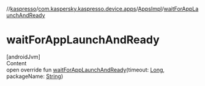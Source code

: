 //[kaspresso](../../index.md)/[com.kaspersky.kaspresso.device.apps](../index.md)/[AppsImpl](index.md)/[waitForAppLaunchAndReady](wait-for-app-launch-and-ready.md)



# waitForAppLaunchAndReady  
[androidJvm]  
Content  
open override fun [waitForAppLaunchAndReady](wait-for-app-launch-and-ready.md)(timeout: [Long](https://kotlinlang.org/api/latest/jvm/stdlib/kotlin/-long/index.html), packageName: [String](https://kotlinlang.org/api/latest/jvm/stdlib/kotlin/-string/index.html))  



